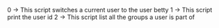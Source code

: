 0 -> This script switches a current user to the user betty
1 -> This script print the user id
2 -> This script list all the groups a user is part of
